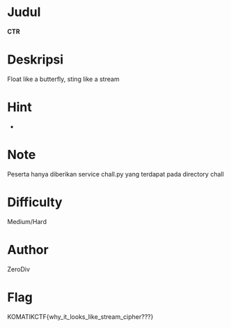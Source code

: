 # Judul
**CTR**

# Deskripsi
Float like a butterfly, sting like a stream

# Hint
-

# Note
Peserta hanya diberikan service chall.py yang terdapat pada directory chall

# Difficulty
Medium/Hard

# Author
ZeroDiv

# Flag
KOMATIKCTF{why_it_looks_like_stream_cipher???}
